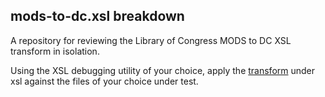 ## mods-to-dc.xsl breakdown ##

A repository for reviewing the Library of Congress MODS to DC XSL transform in isolation.

Using the XSL debugging utility of your choice, apply the [transform](.xsl/mods_to_dc.xsl) under xsl against the files of your choice under test.